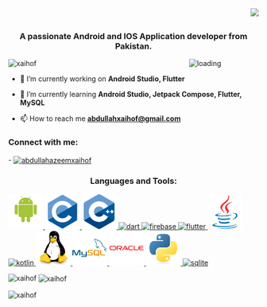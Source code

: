 <h1 align="right">
  <img src="http://readme-typing-svg.herokuapp.com/?font=Righteous&size=35center=true&vCenter=true&width=700&height=70&duration=3500&lines=Hi!;+I+am+XAIHOF.;+Welcome+to+XOKSIS.;"/>
</h1>

<h3 align="center">A passionate Android and IOS Application developer from Pakistan.</h3>

<img align="right" alt="loading" width="140" src="https://creazilla-store.fra1.digitaloceanspaces.com/cliparts/1998567/coding-svg-clipart-md.png">


<p align="left"> <img src="https://komarev.com/ghpvc/?username=xaihof&label=Profile%20views&color=0e75b6&style=flat" alt="xaihof" /> </p>

- 🔭 I’m currently working on **Android Studio, Flutter**

- 🌱 I’m currently learning **Android Studio, Jetpack Compose, Flutter, MySQL**

- 📫 How to reach me **abdullahxaihof@gmail.com**

<h3 align="left">Connect with me:</h3>
<p align="left">-
<a href="https://linkedin.com/in/abdullahazeemxaihof" target="blank"><img align="center" src="https://raw.githubusercontent.com/rahuldkjain/github-profile-readme-generator/master/src/images/icons/Social/linked-in-alt.svg" alt="abdullahazeemxaihof" height="70" width="70" /></a>
</p>

<h3 align="center">Languages and Tools:</h3>
<p align="left"> <a href="https://developer.android.com" target="_blank" rel="noreferrer"> <img src="https://raw.githubusercontent.com/devicons/devicon/master/icons/android/android-original-wordmark.svg" alt="android" width="70" height="70"/> </a> <a href="https://www.cprogramming.com/" target="_blank" rel="noreferrer"> <img src="https://raw.githubusercontent.com/devicons/devicon/master/icons/c/c-original.svg" alt="c" width="70" height="70"/> </a> <a href="https://www.w3schools.com/cpp/" target="_blank" rel="noreferrer"> <img src="https://raw.githubusercontent.com/devicons/devicon/master/icons/cplusplus/cplusplus-original.svg" alt="cplusplus" width="70" height="70"/> </a> <a href="https://dart.dev" target="_blank" rel="noreferrer"> <img src="https://www.vectorlogo.zone/logos/dartlang/dartlang-icon.svg" alt="dart" width="70" height="70"/> </a> <a href="https://firebase.google.com/" target="_blank" rel="noreferrer"> <img src="https://www.vectorlogo.zone/logos/firebase/firebase-icon.svg" alt="firebase" width="70" height="70"/> </a> <a href="https://flutter.dev" target="_blank" rel="noreferrer"> <img src="https://www.vectorlogo.zone/logos/flutterio/flutterio-icon.svg" alt="flutter" width="70" height="70"/> </a> <a href="https://www.java.com" target="_blank" rel="noreferrer"> <img src="https://raw.githubusercontent.com/devicons/devicon/master/icons/java/java-original.svg" alt="java" width="70" height="70"/> </a> <a href="https://kotlinlang.org" target="_blank" rel="noreferrer"> <img src="https://www.vectorlogo.zone/logos/kotlinlang/kotlinlang-icon.svg" alt="kotlin" width="70" height="70"/> </a> <a href="https://www.linux.org/" target="_blank" rel="noreferrer"> <img src="https://raw.githubusercontent.com/devicons/devicon/master/icons/linux/linux-original.svg" alt="linux" width="70" height="70"/> </a> <a href="https://www.mysql.com/" target="_blank" rel="noreferrer"> <img src="https://raw.githubusercontent.com/devicons/devicon/master/icons/mysql/mysql-original-wordmark.svg" alt="mysql" width="70" height="70"/> </a> <a href="https://www.oracle.com/" target="_blank" rel="noreferrer"> <img src="https://raw.githubusercontent.com/devicons/devicon/master/icons/oracle/oracle-original.svg" alt="oracle" width="70" height="70"/> </a> <a href="https://www.python.org" target="_blank" rel="noreferrer"> <img src="https://raw.githubusercontent.com/devicons/devicon/master/icons/python/python-original.svg" alt="python" width="70" height="70"/> </a> <a href="https://www.sqlite.org/" target="_blank" rel="noreferrer"> <img src="https://www.vectorlogo.zone/logos/sqlite/sqlite-icon.svg" alt="sqlite" width="70" height="70"/> </a> </p>

<p><img align="left" src="https://github-readme-stats.vercel.app/api/top-langs?username=xaihof&show_icons=true&locale=en&layout=compact" alt="xaihof" /></p>

<p>&nbsp;<img align="center" src="https://github-readme-stats.vercel.app/api?username=xaihof&show_icons=true&locale=en" alt="xaihof" /></p>

<p><img align="center" src="https://github-readme-streak-stats.herokuapp.com/?user=xaihof&" alt="xaihof" /></p>
